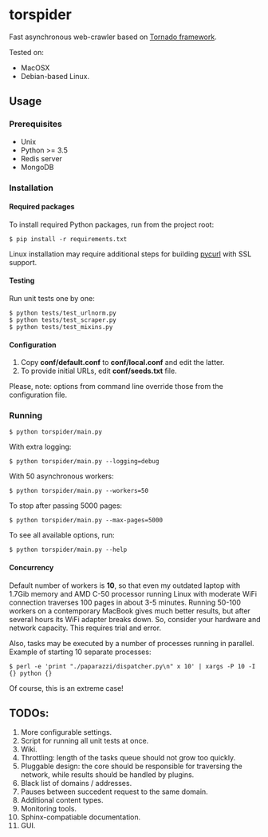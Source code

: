 # torspider

Fast asynchronous web-crawler based on [Tornado framework](http://tornadoweb.org).

Tested on:

* MacOSX
* Debian-based Linux.

## Usage

### Prerequisites

* Unix
* Python >= 3.5
* Redis server
* MongoDB

### Installation

#### Required packages

To install required Python packages, run from the project root:

```
$ pip install -r requirements.txt
```

Linux installation may require additional steps for building
[pycurl](http://pycurl.io) with SSL support.  

#### Testing

Run unit tests one by one:

```
$ python tests/test_urlnorm.py
$ python tests/test_scraper.py
$ python tests/test_mixins.py
```

#### Configuration

1. Copy **conf/default.conf** to **conf/local.conf** and edit the latter.
1. To provide initial URLs, edit **conf/seeds.txt** file.

Please, note: options from command line override those from the configuration file.

### Running

```
$ python torspider/main.py
```

With extra logging:

```
$ python torspider/main.py --logging=debug
```

With 50 asynchronous workers:

```
$ python torspider/main.py --workers=50
```

To stop after passing 5000 pages:

```
$ python torspider/main.py --max-pages=5000
```

To see all available options, run:

```
$ python torspider/main.py --help
```

#### Concurrency

Default number of workers is **10**, so that even my outdated laptop
with 1.7Gib memory and AMD C-50 processor running Linux with moderate WiFi
connection traverses 100 pages in about 3-5 minutes. Running 50-100 workers on
a contemporary MacBook gives much better results, but after several hours its
WiFi adapter breaks down. So, consider your hardware and network capacity.
This requires trial and error.

Also, tasks may be executed by a number of processes running in parallel. Example
of starting 10 separate processes:

```
$ perl -e 'print "./paparazzi/dispatcher.py\n" x 10' | xargs -P 10 -I {} python {}
```
Of course, this is an extreme case!


## TODOs:

1. More configurable settings.
1. Script for running all unit tests at once.
1. Wiki.
1. Throttling: length of the tasks queue should not grow too quickly.
1. Pluggable design: the core should be responsible for traversing the network,
   while results should be handled by plugins.
1. Black list of domains / addresses.
1. Pauses between succedent request to the same domain.
1. Additional content types.
1. Monitoring tools.
1. Sphinx-compatiable documentation.
1. GUI.
